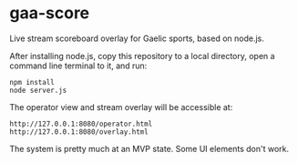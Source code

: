 # gaa-score
Live stream scoreboard overlay for Gaelic sports, based on node.js.

After installing node.js, copy this repository to a local directory, open a command line terminal to it, and run:
```
npm install
node server.js
```

The operator view and stream overlay will be accessible at:
```
http://127.0.0.1:8080/operator.html
http://127.0.0.1:8080/overlay.html
```
The system is pretty much at an MVP state. Some UI elements don't work.
